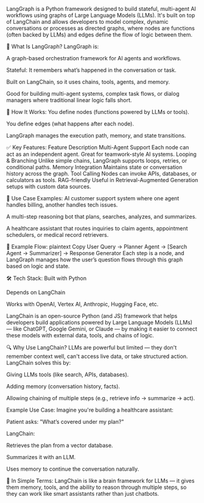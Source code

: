 LangGraph is a Python framework designed to build stateful, multi-agent AI workflows using graphs of Large Language Models (LLMs). It's built on top of LangChain and allows developers to model complex, dynamic conversations or processes as directed graphs, where nodes are functions (often backed by LLMs) and edges define the flow of logic between them.

🔹 What Is LangGraph?
LangGraph is:

A graph-based orchestration framework for AI agents and workflows.

Stateful: It remembers what’s happened in the conversation or task.

Built on LangChain, so it uses chains, tools, agents, and memory.

Good for building multi-agent systems, complex task flows, or dialog managers where traditional linear logic falls short.

🔧 How It Works:
You define nodes (functions powered by LLMs or tools).

You define edges (what happens after each node).

LangGraph manages the execution path, memory, and state transitions.

✅ Key Features:
Feature	Description
Multi-Agent Support	Each node can act as an independent agent. Great for teamwork-style AI systems.
Looping & Branching	Unlike simple chains, LangGraph supports loops, retries, or conditional paths.
Memory Integration	Maintains state or conversation history across the graph.
Tool Calling	Nodes can invoke APIs, databases, or calculators as tools.
RAG-friendly	Useful in Retrieval-Augmented Generation setups with custom data sources.

📘 Use Case Examples:
AI customer support system where one agent handles billing, another handles tech issues.

A multi-step reasoning bot that plans, searches, analyzes, and summarizes.

A healthcare assistant that routes inquiries to claim agents, appointment schedulers, or medical record retrievers.

🧠 Example Flow:
plaintext
Copy
User Query → Planner Agent → [Search Agent → Summarizer] → Response Generator
Each step is a node, and LangGraph manages how the user’s question flows through this graph based on logic and state.

🛠️ Tech Stack:
Built with Python

Depends on LangChain

Works with OpenAI, Vertex AI, Anthropic, Hugging Face, etc.

LangChain is an open-source Python (and JS) framework that helps developers build applications powered by Large Language Models (LLMs) — like ChatGPT, Google Gemini, or Claude — by making it easier to connect these models with external data, tools, and chains of logic.

🔍 Why Use LangChain?
LLMs are powerful but limited — they don't remember context well, can't access live data, or take structured action. LangChain solves this by:

Giving LLMs tools (like search, APIs, databases).

Adding memory (conversation history, facts).

Allowing chaining of multiple steps (e.g., retrieve info → summarize → act).

 Example Use Case:
Imagine you're building a healthcare assistant:

Patient asks: "What’s covered under my plan?"

LangChain:

Retrieves the plan from a vector database.

Summarizes it with an LLM.

Uses memory to continue the conversation naturally.

🧠 In Simple Terms:
LangChain is like a brain framework for LLMs — it gives them memory, tools, and the ability to reason through multiple steps, so they can work like smart assistants rather than just chatbots.


